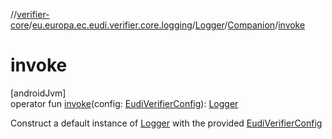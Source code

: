 //[verifier-core](../../../../index.md)/[eu.europa.ec.eudi.verifier.core.logging](../../index.md)/[Logger](../index.md)/[Companion](index.md)/[invoke](invoke.md)

# invoke

[androidJvm]\
operator fun [invoke](invoke.md)(config: [EudiVerifierConfig](../../../eu.europa.ec.eudi.verifier.core/-eudi-verifier-config/index.md)): [Logger](../index.md)

Construct a default instance of [Logger](../index.md) with the provided [EudiVerifierConfig](../../../eu.europa.ec.eudi.verifier.core/-eudi-verifier-config/index.md)
